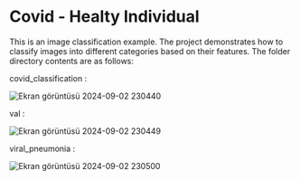# Covid - Healty Individual 
This is an image classification example. The project demonstrates how to classify images into different categories based on their features.
The folder directory contents are as follows:

covid_classification : 

![Ekran görüntüsü 2024-09-02 230440](https://github.com/user-attachments/assets/80c9ce62-9969-4b41-a7ba-335eff6171fe)

val : 

![Ekran görüntüsü 2024-09-02 230449](https://github.com/user-attachments/assets/81ae204a-1ce4-442d-ade0-ae0f84d676c8)

viral_pneumonia :

![Ekran görüntüsü 2024-09-02 230500](https://github.com/user-attachments/assets/262b0c25-6a8f-4c92-bbbb-e33dee81f3fd)
